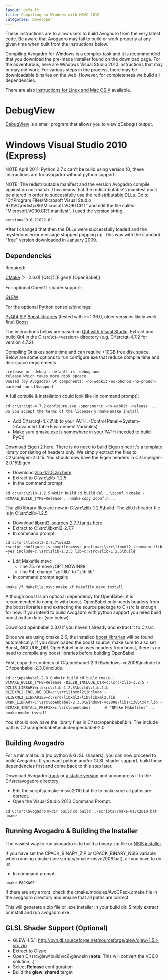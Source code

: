 ```yaml
---
layout: default
title: Compiling on Windows with MSVC 2010
categories: Developer
---
```




These instructions are to allow users to build Avogadro from the very latest code. Be aware that Avogadro may fail to build or work properly at any given time when built from the instructions below.

Compiling Avogadro for Windows is a complex task and it is recommended that you download the pre-made installer found on the download page. For the adventurous, here are Windows Visual Studio 2010 instructions that may or may not work. For various steps in the process, there may be downloadable binaries on the web. However, for completeness we build all dependencies.  

There are also [instructions for Linux and Mac OS X](Compiling_on_Linux_and_Mac_OS_X "wikilink") available.

DebugView
=========

[DebugView](http://technet.microsoft.com/en-us/sysinternals/bb896647.aspx) is a small program that allows you to view qDebug() output.

Windows Visual Studio 2010 (Express)
====================================

NOTE April 2011: Python 2.7.x can't be build using version 10, these instructions are for avogadro without python support.  

NOTE: The redistributable manifest and the version Avogadro compile against do not match. This means that the redistributable's manifest must be altered in order to successfully use the redistributable DLLs. Go to "C:\\Program Files\\Microsoft Visual Studio 9.0\\VC\\redist\\x86\\Microsoft.VC90.CRT" and edit the file called "Microsoft.VC90.CRT.manifest". I used the version string,

    version="9.0.21022.8"

After I changed that then the DLLs were successfully loaded and the mysterious error message stopped popping up. This was with the standard "free" version downloaded in January 2009.

Dependencies
------------

Required:

[CMake](http://www.cmake.org) (\>=2.6.0)
[Qt4](
[Eigen](
[OpenBabel](

For optional OpenGL shader support:

[GLEW](http://glew.sourceforge.net/)  

For the optional Python console/bindings:

[PyQt4](http://www.riverbankcomputing.co.uk/software/pyqt/download)
[SIP](http://www.riverbankcomputing.co.uk/software/sip/download)
[Boost libraries](http://www.boostpro.com/products/free) (tested with \>=1.36.0, older versions likely work fine)
[Boost](http://www.boost.org/users/download/)  



The instructions below are based on [Qt4 with Visual Studio](http://wiki.qtcentre.org/index.php?title=Qt4_with_Visual_Studio). Extract and build Qt4 in the C:\\src\\qt-\<version\> directory (e.g. C:\\src\\qt-4.7.2 for version 4.7.2).

Compiling Qt takes some time and can require +10GB free disk space. Below are some options to run configure.exe that reduce compile time and disk space requirements.

`-release or -debug : default is -debug-and-release which takes more disk spcace.`
`Unused (by Avogadro) Qt components:`
`-no-webkit`
`-no-phonon`
`-no-phonon-backend`
`-no-qt3support`

A full compile & installation could look like (in command prompt):

`cd c:\src\qt-4.7.2`
`configure.exe -opensource -no-webkit -release `
`...`
`Do you accept the terms of the license?`
`y`
`nmake`
`nmake install`

-   Add C:\\src\\qt-4.7.2\\lib to your PATH. (Control Panel-\>System-\>Advanced Tab-\>Environment Variables)
-   Make sure qmake.exe is somewhere in your PATH (needed to build PyQt)



Download [Eigen 2 here](http://eigen.tuxfamily.org). There is no need to build Eigen since it's a template library consisting of headers only. We simply extract the files to C:\\src\\eigen-2.0.15. You should now have the Eigen headers in C:\\src\\eigen-2.0.15\\Eigen





-   Download [zlib-1.2.5.zip here](http://www.winimage.com/zLibDll/)
-   Extract to C:\\src\\zlib-1.2.5
-   In the command prompt:

`cd c:\src\zlib-1.2.5`
`mkdir build`
`cd build`
`del ..\zconf.h`
`cmake -DCMAKE_BUILD_TYPE=Release ..`
`nmake`
`copy zconf.h ..`

The zlib library files are now in C:\\src\\zlib-1.2.5\\build. The zlib.h header file is in C:\\src\\zlib-1.2.5.



-   Download [libxml2-sources-2.7.7.tar.gz here](ftp://xmlsoft.org/libxml2/)
-   Extract to C:\\src\\libxml2-2.7.7
-   In command prompt:

`cd c:\src\libxml2-2.7.7\win32`
`cscript configure.js compiler=msvc prefix=c:\src\libxml2 iconv=no zlib=yes include=c:\src\zlib-1.2.5 lib=c:\src\zlib-1.2.5\build`

-   Edit Makefile.msvc
    -   line 75: remove /OPT:NOWIN98
    -   line 94: change "zdll.lib" to "zlib.lib"
-   In command prompt again:

`nmake /f Makefile.msvc`
`nmake /f Makefile.msvc install`



Although boost is an optional dependency for OpenBabel, it is recommended to compile with boost. OpenBabel only needs headers from the boost libraries and extracting the source package to C:\\src is enough for now. If you intend to build Avogadro with python support you need build boost python later (see below).



Download openbabel 2.3.0 if you haven't already and extract it to C:\\src



Since we are using cmake 2.6, the installed [boost libraries](http://www.boostpro.com/products/free) will be found automatically. If you downloaded the boost source, make sure to also set Boost\_INCLUDE\_DIR. OpenBabel only uses headers from boost, there is no need to compile any boost libraries before building OpenBabel.

First, copy the contents of C:\\openbabel-2.3.0\\windows-vc2008\\include to C:\\openbabel-2.3.0\\include.

`cd c:\openbabel-2.3.0`
`mkdir build`
`cd build`
`cmake -DCMAKE_BUILD_TYPE=Release -DZLIB_INCLUDE_DIR=c:\src\zlib-1.2.5 -DZLIB_LIBRARY=c:\src\zlib-1.2.5\build\zlib.lib`
`    -DLIBXML2_INCLUDE_DIR=c:\src\libxml2\include -DLIBXML2_LIBRARIES=c:\src\libxml2\lib\libxml2.lib `
`    -DXDR_LIBRARY=C:\src\openbabel-2.3.0\windows-vc2008\libs\i386\xdr.lib -DCMAKE_INSTALL_PREFIX=c:\src\openbabel `
`    -G "NMake Makefiles" ..`
`nmake`
`nmake install`

You should now have the library files in C:\\src\\openbabel\\bin. The include path is C:\\src\\openbabel\\include\\openbabel-2.0.

Building Avogadro
-----------------

For a minimal build (no python & GLSL shaders), you can now proceed to build Avogadro. If you want python and/or GLSL shader support, build these dependencies first and come back to this step later.

Download Avogadro [trunk](http://github.com/cryos/avogadro/zipball/master) or [a stable version](http://github.com/cryos/avogadro/doawnloads) and uncompress it to the C:\\src\\avogadro directory.

-   Edit the scripts\\cmake-msvc2010.bat file to make sure all paths are correct.
-   Open the Visual Studio 2010 Command Prompt.

`cd C:\src\avogadro`
`mkdir build`
`cd build`
`..\scripts\cmake-msvc2010.bat`
`nmake`

Running Avogadro & Building the Installer
-----------------------------------------

The easiest way to run avogadro is to build a binary zip file or [NSIS installer](http://nsis.sourceforge.net).

If you have set the CPACK\_BINARY\_ZIP or CPACK\_BINARY\_NSIS variable when running cmake (see scripts/cmake-msvc2008.bat), all you have to do is:

-   In command prompt:

`nmake PACKAGE`

If there are any errors, check the cmake/modules/AvoCPack.cmake file in the avogadro directory and ensure that all paths are correct.

This will generate a zip file or .exe installer in your build dir. Simply extract or install and run avogadro.exe.

GLSL Shader Support (Optional)
------------------------------

-   GLEW-1.5.1: <http://ovh.dl.sourceforge.net/sourceforge/glew/glew-1.5.1-src.zip>
-   Extract to C:\\src
-   Open C:\\src\\glew\\build\\vc6\\glew.sln (**note:** This will convert the VC6.0 solution...)
-   Select **Release** configuration
-   Build the **glew\_shared** target



